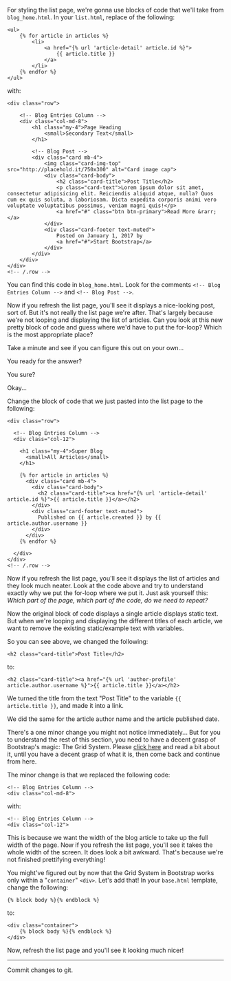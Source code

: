 For styling the list page, we're gonna use blocks of code that we'll take from `blog_home.html`. In your `list.html`, replace of the following:

```django
<ul>
    {% for article in articles %}
        <li>
            <a href="{% url 'article-detail' article.id %}">
                {{ article.title }}
            </a>
        </li>
    {% endfor %}
</ul>
```

with:

```django
<div class="row">

    <!-- Blog Entries Column -->
    <div class="col-md-8">
        <h1 class="my-4">Page Heading
            <small>Secondary Text</small>
        </h1>

        <!-- Blog Post -->
        <div class="card mb-4">
            <img class="card-img-top" src="http://placehold.it/750x300" alt="Card image cap">
            <div class="card-body">
                <h2 class="card-title">Post Title</h2>
                <p class="card-text">Lorem ipsum dolor sit amet, consectetur adipisicing elit. Reiciendis aliquid atque, nulla? Quos cum ex quis soluta, a laboriosam. Dicta expedita corporis animi vero voluptate voluptatibus possimus, veniam magni quis!</p>
                <a href="#" class="btn btn-primary">Read More &rarr;</a>
            </div>
            <div class="card-footer text-muted">
                Posted on January 1, 2017 by
                <a href="#">Start Bootstrap</a>
            </div>
        </div>
    </div>
</div>
<!-- /.row -->
```

You can find this code in `blog_home.html`. Look for the comments `<!-- Blog Entries Column -->` and `<!-- Blog Post -->`.

Now if you refresh the list page, you'll see it displays a nice-looking post, sort of. But it's not really the list page we're after. That's largely because we're not looping and displaying the list of articles. Can you look at this new pretty block of code and guess where we'd have to put the for-loop? Which is the most appropriate place?

Take a minute and see if you can figure this out on your own...

You ready for the answer?

You sure?

Okay...

Change the block of code that we just pasted into the list page to the following:

```django
<div class="row">

  <!-- Blog Entries Column -->
  <div class="col-12">

    <h1 class="my-4">Super Blog
      <small>All Articles</small>
    </h1>

    {% for article in articles %}
      <div class="card mb-4">
        <div class="card-body">
          <h2 class="card-title"><a href="{% url 'article-detail' article.id %}">{{ article.title }}</a></h2>
        </div>
        <div class="card-footer text-muted">
          Published on {{ article.created }} by {{ article.author.username }}
        </div>
      </div>
    {% endfor %}

  </div>
</div>
<!-- /.row -->
```

Now if you refresh the list page, you'll see it displays the list of articles and they look much neater. Look at the code above and try to understand exactly why we put the for-loop where we put it. Just ask yourself this: _Which part of the page, which part of the code, do we need to repeat?_

Now the original block of code displays a single article displays static text. But when we're looping and displaying the different titles of each article, we want to remove the existing static/example text with variables.

So you can see above, we changed the following:

```django
<h2 class="card-title">Post Title</h2>
```

to:

```django
<h2 class="card-title"><a href="{% url 'author-profile' article.author.username %}">{{ article.title }}</a></h2>
```

We turned the title from the text "Post Title" to the variable `{{ article.title }}`, and made it into a link.

We did the same for the article author name and the article published date.

There's a one minor change you might not notice immediately... But for you to understand the rest of this section, you need to have a decent grasp of Bootstrap's magic: The Grid System. Please [click here](https://getbootstrap.com/docs/4.3/layout/grid/) and read a bit about it, until you have a decent grasp of what it is, then come back and continue from here.

The minor change is that we replaced the following code:

```django
<!-- Blog Entries Column -->
<div class="col-md-8">
```

with:

```django
<!-- Blog Entries Column -->
<div class="col-12">
```

This is because we want the width of the blog article to take up the full width of the page. Now if you refresh the list page, you'll see it takes the whole width of the screen. It does look a bit awkward. That's because we're not finished prettifying everything!

You might've figured out by now that the Grid System in Bootstrap works only within a "`container`" `<div>`. Let's add that! In your `base.html` template, change the following:

```django
{% block body %}{% endblock %}
```

to:

```django
<div class="container">
    {% block body %}{% endblock %}
</div>
```

Now, refresh the list page and you'll see it looking much nicer!

---

Commit changes to git.
